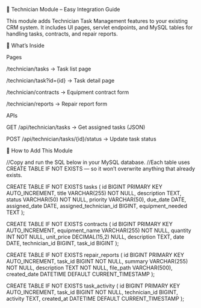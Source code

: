 🧰 Technician Module – Easy Integration Guide

This module adds Technician Task Management features to your existing CRM system.
It includes UI pages, servlet endpoints, and MySQL tables for handling tasks, contracts, and repair reports.

📌 What’s Inside

Pages

/technician/tasks → Task list page

/technician/task?id={id} → Task detail page

/technician/contracts → Equipment contract form

/technician/reports → Repair report form

APIs

GET /api/technician/tasks → Get assigned tasks (JSON)

POST /api/technician/tasks/{id}/status → Update task status

🧭 How to Add This Module

//Copy and run the SQL below in your MySQL database.
//Each table uses CREATE TABLE IF NOT EXISTS — so it won’t overwrite anything that already exists.


CREATE TABLE IF NOT EXISTS tasks (
  id BIGINT PRIMARY KEY AUTO_INCREMENT,
  title VARCHAR(255) NOT NULL,
  description TEXT,
  status VARCHAR(50) NOT NULL,
  priority VARCHAR(50),
  due_date DATE,
  assigned_date DATE,
  assigned_technician_id BIGINT,
  equipment_needed TEXT
);

CREATE TABLE IF NOT EXISTS contracts (
  id BIGINT PRIMARY KEY AUTO_INCREMENT,
  equipment_name VARCHAR(255) NOT NULL,
  quantity INT NOT NULL,
  unit_price DECIMAL(15,2) NULL,
  description TEXT,
  date DATE,
  technician_id BIGINT,
  task_id BIGINT
);

CREATE TABLE IF NOT EXISTS repair_reports (
  id BIGINT PRIMARY KEY AUTO_INCREMENT,
  task_id BIGINT NOT NULL,
  summary VARCHAR(255) NOT NULL,
  description TEXT NOT NULL,
  file_path VARCHAR(500),
  created_date DATETIME DEFAULT CURRENT_TIMESTAMP
);

CREATE TABLE IF NOT EXISTS task_activity (
  id BIGINT PRIMARY KEY AUTO_INCREMENT,
  task_id BIGINT NOT NULL,
  technician_id BIGINT,
  activity TEXT,
  created_at DATETIME DEFAULT CURRENT_TIMESTAMP
);